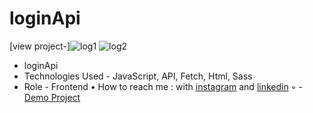 # loginApi
[view project-]![log1](https://github.com/AliNikseresht/loginApi/assets/120955025/a7e63947-faad-4be5-bbba-9b491e5d6c03)
![log2](https://github.com/AliNikseresht/loginApi/assets/120955025/969b4570-8822-4789-9d8c-efa5ac1ec448)

- loginApi
- Technologies Used - JavaScript, API, Fetch, Html, Sass
- Role - Frontend
• How to reach me : with [instagram](https://www.instagram.com/alinikseresht_web) and [linkedin](https://www.linkedin.com/in/alinikseresht-web/)
◦ - [Demo Project](https://alinikseresht.github.io/loginApi/)
